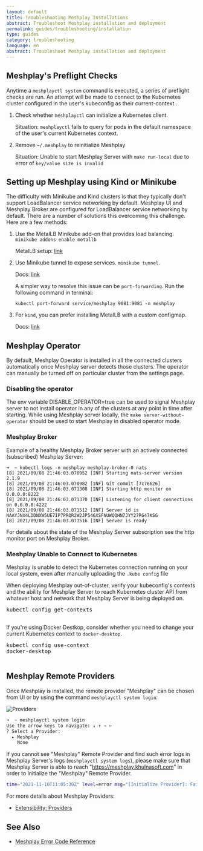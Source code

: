 ```yaml
---
layout: default
title: Troubleshooting Meshplay Installations
abstract: Troubleshoot Meshplay installation and deployment
permalink: guides/troubleshooting/installation
type: guides
category: troubleshooting
language: en
abstract: Troubleshoot Meshplay installation and deployment
---
```


## Meshplay's Preflight Checks

Anytime a `meshplayctl system` command is executed, a series of preflight checks are run. An attempt will be made to connect to the Kubernetes cluster configured in the user's kubeconfig as their current-context .

1. Check whether `meshplayctl` can initialize a Kubernetes client.

   Situation: `meshplayctl` fails to query for pods in the default namespace of the user's current Kubernetes context.

2. Remove `~/.meshplay` to reinitialize Meshplay

   Situation: Unable to start Meshplay Server with `make run-local` due to error of `key/value size is invalid`

## Setting up Meshplay using Kind or Minikube

The difficulty with Minikube and Kind clusters is that they typically don't support LoadBalancer service networking by default. Meshplay UI and Meshplay Broker are configured for LoadBalancer service networking by default. There are a number of solutions this overcoming this challenge. Here are a few methods:

1. Use the MetalLB Minikube add-on that provides load balancing. `minikube addons enable metallb`

   MetalLB setup: [link](https://kubebyexample.com/learning-paths/metallb/install)

2. Use Minikube tunnel to expose services. `minikube tunnel`.

   Docs: [link](https://minikube.sigs.k8s.io/docs/handbook/accessing/#using-minikube-tunnel)

   A simpler way to resolve this issue can be `port-forwarding`. Run the following command in terminal:

   `kubectl port-forward service/meshplay 9081:9081 -n meshplay`

3. For `kind`, you can prefer installing MetalLB with a custom configmap.

   Docs: [link](https://kind.sigs.k8s.io/docs/user/loadbalancer/)

## Meshplay Operator

By default, Meshplay Operator is installed in all the connected clusters automatically once Meshplay server detects those clusters. The operator can manually be turned off on particular cluster from the settings page.

### Disabling the operator

The env variable DISABLE_OPERATOR=true can be used to signal Meshplay server to not install operator in any of the clusters at any point in time after starting. While using Meshplay server locally, the `make server-without-operator` should be used to start Meshplay in disabled operator mode.

### Meshplay Broker

Example of a healthy Meshplay Broker server with an actively connected (subscribed) Meshplay Server:

```
➜  ~ kubectl logs -n meshplay meshplay-broker-0 nats
[8] 2021/09/08 21:46:03.070952 [INF] Starting nats-server version 2.1.9
[8] 2021/09/08 21:46:03.070982 [INF] Git commit [7c76626]
[8] 2021/09/08 21:46:03.071308 [INF] Starting http monitor on 0.0.0.0:8222
[8] 2021/09/08 21:46:03.071370 [INF] Listening for client connections on 0.0.0.0:4222
[8] 2021/09/08 21:46:03.071512 [INF] Server id is NAAYJNX4LDDNXW5UE7IP7PRQR2W2JP546XSFNUWQQHN7JYY27RG47KSG
[8] 2021/09/08 21:46:03.071516 [INF] Server is ready
```

For details about the state of the Meshplay Server subscription see the http monitor port on Meshplay Broker.

### Meshplay Unable to Connect to Kubernetes

Meshplay is unable to detect the Kubernetes connection running on your local system, even after manually uploading the `.kube config` file

When deploying Meshplay out-of-cluster, verify your kubeconfig's contexts and the ability for Meshplay Server to reach Kubernetes cluster API from whatever host and network that Meshplay Server is being deployed on.

<pre class="codeblock-pre">
<div class="codeblock"><div class="clipboardjs">kubectl config get-contexts</div></div>
</pre>

If you're using Docker Destkop, consider whether you need to change your current Kubernetes context to `docker-desktop`.

<pre class="codeblock-pre">
<div class="codeblock"><div class="clipboardjs">kubectl config use-context
docker-desktop</div></div>
</pre>

## Meshplay Remote Providers

Once Meshplay is installed, the remote provider "Meshplay" can be chosen from UI or by using the command `meshplayctl system login`:

![Providers](/assets/img/providers/provider_screenshot.png)

```bash
➜  ~ meshplayctl system login
Use the arrow keys to navigate: ↓ ↑ → ←
? Select a Provider:
  ▸ Meshplay
    None
```

If you cannot see "Meshplay" Remote Provider and find such error logs in Meshplay Server's logs (`meshplayctl system logs`), please make sure that Meshplay Server is able to reach "https://meshplay.khulnasoft.com" in order to initialize the "Meshplay" Remote Provider.

```bash
time="2021-11-10T11:05:30Z" level=error msg="[Initialize Provider]: Failed to get capabilities Get \"https://meshplay.khulnasoft.com/v0.5.71/capabilities?os=meshplay\": dial tcp 3.140.89.205:443: i/o timeout"
```

For more details about Meshplay Providers:

- [Extensibility: Providers](/extensibility/providers)

## See Also

- [Meshplay Error Code Reference](/reference/error-codes)

